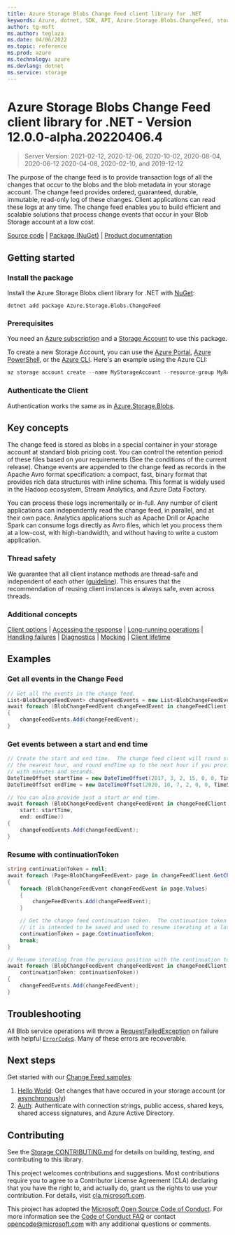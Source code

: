 ```yaml
---
title: Azure Storage Blobs Change Feed client library for .NET
keywords: Azure, dotnet, SDK, API, Azure.Storage.Blobs.ChangeFeed, storage
author: tg-msft
ms.author: teglaza
ms.date: 04/06/2022
ms.topic: reference
ms.prod: azure
ms.technology: azure
ms.devlang: dotnet
ms.service: storage
---
```

# Azure Storage Blobs Change Feed client library for .NET - Version 12.0.0-alpha.20220406.4 


> Server Version: 2021-02-12, 2020-12-06, 2020-10-02, 2020-08-04, 2020-06-12 2020-04-08, 2020-02-10, and 2019-12-12

The purpose of the change feed is to provide transaction logs of all the changes that occur to
the blobs and the blob metadata in your storage account. The change feed provides ordered,
guaranteed, durable, immutable, read-only log of these changes. Client applications can read these
logs at any time. The change feed enables you to build efficient and scalable solutions that
process change events that occur in your Blob Storage account at a low cost.

[Source code][source] | [Package (NuGet)][package] | [Product documentation][product_docs]

## Getting started

### Install the package

Install the Azure Storage Blobs client library for .NET with [NuGet][nuget]:

```dotnetcli
dotnet add package Azure.Storage.Blobs.ChangeFeed
```

### Prerequisites

You need an [Azure subscription][azure_sub] and a
[Storage Account][storage_account_docs] to use this package.

To create a new Storage Account, you can use the [Azure Portal][storage_account_create_portal],
[Azure PowerShell][storage_account_create_ps], or the [Azure CLI][storage_account_create_cli].
Here's an example using the Azure CLI:

```Powershell
az storage account create --name MyStorageAccount --resource-group MyResourceGroup --location westus --sku Standard_LRS
```

### Authenticate the Client

Authentication works the same as in [Azure.Storage.Blobs][authenticating_with_blobs].

## Key concepts

The change feed is stored as blobs in a special container in your storage account at standard blob
pricing cost. You can control the retention period of these files based on your requirements
(See the conditions of the current release). Change events are appended to the change feed as records
in the Apache Avro format specification: a compact, fast, binary format that provides rich data structures
with inline schema. This format is widely used in the Hadoop ecosystem, Stream Analytics, and Azure Data
Factory.

You can process these logs incrementally or in-full. Any number of client applications can independently
read the change feed, in parallel, and at their own pace. Analytics applications such as Apache Drill or
Apache Spark can consume logs directly as Avro files, which let you process them at a low-cost, with
high-bandwidth, and without having to write a custom application.

### Thread safety
We guarantee that all client instance methods are thread-safe and independent of each other ([guideline](https://azure.github.io/azure-sdk/dotnet_introduction.html#dotnet-service-methods-thread-safety)). This ensures that the recommendation of reusing client instances is always safe, even across threads.

### Additional concepts
<!-- CLIENT COMMON BAR -->
[Client options](https://github.com/Azure/azure-sdk-for-net/blob/main/sdk/core/Azure.Core/README.md#configuring-service-clients-using-clientoptions) |
[Accessing the response](https://github.com/Azure/azure-sdk-for-net/blob/main/sdk/core/Azure.Core/README.md#accessing-http-response-details-using-responset) |
[Long-running operations](https://github.com/Azure/azure-sdk-for-net/blob/main/sdk/core/Azure.Core/README.md#consuming-long-running-operations-using-operationt) |
[Handling failures](https://github.com/Azure/azure-sdk-for-net/blob/main/sdk/core/Azure.Core/README.md#reporting-errors-requestfailedexception) |
[Diagnostics](https://github.com/Azure/azure-sdk-for-net/blob/main/sdk/core/Azure.Core/samples/Diagnostics.md) |
[Mocking](https://github.com/Azure/azure-sdk-for-net/blob/main/sdk/core/Azure.Core/README.md#mocking) |
[Client lifetime](https://devblogs.microsoft.com/azure-sdk/lifetime-management-and-thread-safety-guarantees-of-azure-sdk-net-clients/)
<!-- CLIENT COMMON BAR -->

## Examples

### Get all events in the Change Feed
```C# Snippet:SampleSnippetsChangeFeed_GetAllEvents
// Get all the events in the change feed.
List<BlobChangeFeedEvent> changeFeedEvents = new List<BlobChangeFeedEvent>();
await foreach (BlobChangeFeedEvent changeFeedEvent in changeFeedClient.GetChangesAsync())
{
    changeFeedEvents.Add(changeFeedEvent);
}
```

### Get events between a start and end time
```C# Snippet:SampleSnippetsChangeFeed_GetEventsBetweenStartAndEndTime
// Create the start and end time.  The change feed client will round start time down to
// the nearest hour, and round endTime up to the next hour if you provide DateTimeOffsets
// with minutes and seconds.
DateTimeOffset startTime = new DateTimeOffset(2017, 3, 2, 15, 0, 0, TimeSpan.Zero);
DateTimeOffset endTime = new DateTimeOffset(2020, 10, 7, 2, 0, 0, TimeSpan.Zero);

// You can also provide just a start or end time.
await foreach (BlobChangeFeedEvent changeFeedEvent in changeFeedClient.GetChangesAsync(
    start: startTime,
    end: endTime))
{
    changeFeedEvents.Add(changeFeedEvent);
}
```

### Resume with continuationToken 
```C# Snippet:SampleSnippetsChangeFeed_ResumeWithCursor
string continuationToken = null;
await foreach (Page<BlobChangeFeedEvent> page in changeFeedClient.GetChangesAsync().AsPages(pageSizeHint: 10))
{
    foreach (BlobChangeFeedEvent changeFeedEvent in page.Values)
    {
        changeFeedEvents.Add(changeFeedEvent);
    }

    // Get the change feed continuation token.  The continuation token is not required to get each page of events,
    // it is intended to be saved and used to resume iterating at a later date.
    continuationToken = page.ContinuationToken;
    break;
}

// Resume iterating from the pervious position with the continuation token.
await foreach (BlobChangeFeedEvent changeFeedEvent in changeFeedClient.GetChangesAsync(
    continuationToken: continuationToken))
{
    changeFeedEvents.Add(changeFeedEvent);
}
```

## Troubleshooting
All Blob service operations will throw a
[RequestFailedException][RequestFailedException] on failure with
helpful [`ErrorCode`s][error_codes].  Many of these errors are recoverable.

## Next steps

Get started with our [Change Feed samples][samples]:

1. [Hello World](https://github.com/Azure/azure-sdk-for-net/blob/main/sdk/storage/Azure.Storage.Blobs.ChangeFeed/samples/Sample01a_HelloWorld.cs): Get changes that have occured in your storage account (or [asynchronously](https://github.com/Azure/azure-sdk-for-net/blob/main/sdk/storage/Azure.Storage.Blobs.ChangeFeed/samples/Sample01b_HelloWorldAsync.cs))
2. [Auth](https://github.com/Azure/azure-sdk-for-net/blob/main/sdk/storage/Azure.Storage.Blobs.ChangeFeed/samples/Sample02_Auth.cs): Authenticate with connection strings, public access, shared keys, shared access signatures, and Azure Active Directory.


## Contributing

See the [Storage CONTRIBUTING.md][storage_contrib] for details on building,
testing, and contributing to this library.

This project welcomes contributions and suggestions.  Most contributions require
you to agree to a Contributor License Agreement (CLA) declaring that you have
the right to, and actually do, grant us the rights to use your contribution. For
details, visit [cla.microsoft.com][cla].

This project has adopted the [Microsoft Open Source Code of Conduct][coc].
For more information see the [Code of Conduct FAQ][coc_faq]
or contact [opencode@microsoft.com][coc_contact] with any
additional questions or comments.

<!-- LINKS -->
[source]: https://github.com/Azure/azure-sdk-for-net/tree/main/sdk/storage/Azure.Storage.Blobs.ChangeFeed/src
[package]: https://www.nuget.org/packages/Azure.Storage.Blobs.ChangeFeed/
[product_docs]: https://docs.microsoft.com/azure/storage/blobs/storage-blob-change-feed
[azure_sub]: https://azure.microsoft.com/free/dotnet/
[nuget]: https://www.nuget.org/
[storage_account_docs]: https://docs.microsoft.com/azure/storage/common/storage-account-overview
[storage_account_create_ps]: https://docs.microsoft.com/azure/storage/common/storage-quickstart-create-account?tabs=azure-powershell
[storage_account_create_cli]: https://docs.microsoft.com/azure/storage/common/storage-quickstart-create-account?tabs=azure-cli
[storage_account_create_portal]: https://docs.microsoft.com/azure/storage/common/storage-quickstart-create-account?tabs=azure-portal
[authenticating_with_blobs]: https://github.com/Azure/azure-sdk-for-net/blob/main/sdk/storage/Azure.Storage.Blobs/samples/Sample02_Auth.cs
[RequestFailedException]: https://github.com/Azure/azure-sdk-for-net/tree/main/sdk/core/Azure.Core/src/RequestFailedException.cs
[error_codes]: https://docs.microsoft.com/rest/api/storageservices/blob-service-error-codes
[samples]: https://github.com/Azure/azure-sdk-for-net/blob/main/sdk/storage/Azure.Storage.Blobs.ChangeFeed/samples/
[storage_contrib]: https://github.com/Azure/azure-sdk-for-net/blob/main/sdk/storage/CONTRIBUTING.md
[cla]: https://cla.microsoft.com
[coc]: https://opensource.microsoft.com/codeofconduct/
[coc_faq]: https://opensource.microsoft.com/codeofconduct/faq/
[coc_contact]: mailto:opencode@microsoft.com

